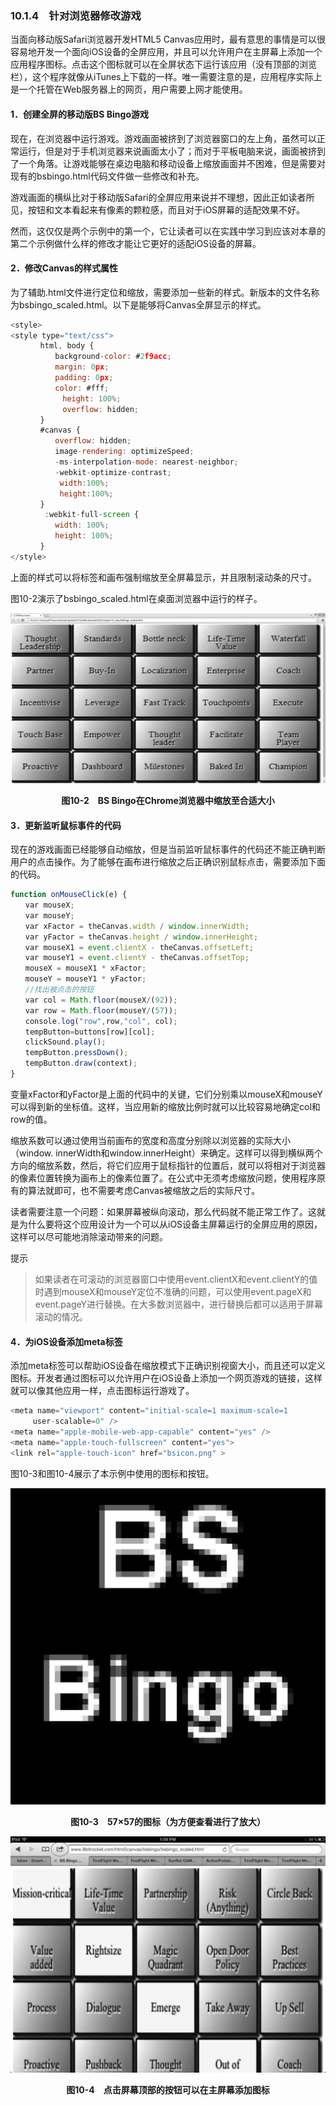 ### 10.1.4　针对浏览器修改游戏

当面向移动版Safari浏览器开发HTML5 Canvas应用时，最有意思的事情是可以很容易地开发一个面向iOS设备的全屏应用，并且可以允许用户在主屏幕上添加一个应用程序图标。点击这个图标就可以在全屏状态下运行该应用（没有顶部的浏览栏），这个程序就像从iTunes上下载的一样。唯一需要注意的是，应用程序实际上是一个托管在Web服务器上的网页，用户需要上网才能使用。

#### 1．创建全屏的移动版BS Bingo游戏

现在，在浏览器中运行游戏。游戏画面被挤到了浏览器窗口的左上角，虽然可以正常运行，但是对于手机浏览器来说画面太小了；而对于平板电脑来说，画面被挤到了一个角落。让游戏能够在桌边电脑和移动设备上缩放画面并不困难，但是需要对现有的bsbingo.html代码文件做一些修改和补充。

游戏画面的横纵比对于移动版Safari的全屏应用来说并不理想，因此正如读者所见，按钮和文本看起来有像素的颗粒感，而且对于iOS屏幕的适配效果不好。

然而，这仅仅是两个示例中的第一个，它让读者可以在实践中学习到应该对本章的第二个示例做什么样的修改才能让它更好的适配iOS设备的屏幕。

#### 2．修改Canvas的样式属性

为了辅助.html文件进行定位和缩放，需要添加一些新的样式。新版本的文件名称为bsbingo_scaled.html。以下是能够将Canvas全屏显示的样式。

```javascript
<style>
<style type="text/css">
　　　　html, body {
　　　　　　background-color: #2f9acc;
　　　　　　margin: 0px;
　　　　　　padding: 0px;
　　　　　　color: #fff;
　　　　　　　height: 100%;
　　　　　　　overflow: hidden;
　　　　}
　　　　#canvas {
　　　　　　overflow: hidden;
　　　　　　image-rendering: optimizeSpeed;
　　　　　　-ms-interpolation-mode: nearest-neighbor;
　　　　　　-webkit-optimize-contrast;
　　　　　　 width:100%;
　　　　　　 height:100%;
　　　　}
　　　　 :webkit-full-screen {
　　　　　　width: 100%;
　　　　　　height: 100%;
　　　　}
</style>
```

上面的样式可以将<BODY>标签和画布强制缩放至全屏幕显示，并且限制滚动条的尺寸。

图10-2演示了bsbingo_scaled.html在桌面浏览器中运行的样子。

![171.png](../images/171.png)
<center class="my_markdown"><b class="my_markdown">图10-2　BS Bingo在Chrome浏览器中缩放至合适大小</b></center>

#### 3．更新监听鼠标事件的代码

现在的游戏画面已经能够自动缩放，但是当前监听鼠标事件的代码还不能正确判断用户的点击操作。为了能够在画布进行缩放之后正确识别鼠标点击，需要添加下面的代码。

```javascript
function onMouseClick(e) {
　　var mouseX;
　　var mouseY;
　　var xFactor = theCanvas.width / window.innerWidth;
　　var yFactor = theCanvas.height / window.innerHeight;
　　var mouseX1 = event.clientX - theCanvas.offsetLeft;
　　var mouseY1 = event.clientY - theCanvas.offsetTop;
　　mouseX = mouseX1 * xFactor;
　　mouseY = mouseY1 * yFactor;
　　//找出被点击的按钮
　　var col = Math.floor(mouseX/(92));
　　var row = Math.floor(mouseY/(57));
　　console.log("row",row,"col", col);
　　tempButton=buttons[row][col];
　　clickSound.play();
　　tempButton.pressDown();
　　tempButton.draw(context);
}
```

变量xFactor和yFactor是上面的代码中的关键，它们分别乘以mouseX和mouseY可以得到新的坐标值。这样，当应用新的缩放比例时就可以比较容易地确定col和row的值。

缩放系数可以通过使用当前画布的宽度和高度分别除以浏览器的实际大小（window. innerWidth和window.innerHeight）来确定。这样可以得到横纵两个方向的缩放系数，然后，将它们应用于鼠标指针的位置后，就可以将相对于浏览器的像素位置转换为画布上的像素位置了。在公式中无须考虑缩放问题，使用程序原有的算法就即可，也不需要考虑Canvas被缩放之后的实际尺寸。

读者需要注意一个问题：如果屏幕被纵向滚动，那么代码就不能正常工作了。这就是为什么要将这个应用设计为一个可以从iOS设备主屏幕运行的全屏应用的原因，这样可以尽可能地消除滚动带来的问题。

提示

> 如果读者在可滚动的浏览器窗口中使用event.clientX和event.clientY的值时遇到mouseX和mouseY定位不准确的问题，可以使用event.pageX和event.pageY进行替换。在大多数浏览器中，进行替换后都可以适用于屏幕滚动的情况。

#### 4．为iOS设备添加meta标签

添加meta标签可以帮助iOS设备在缩放模式下正确识别视窗大小，而且还可以定义图标。开发者通过图标可以允许用户在iOS设备上添加一个网页游戏的链接，这样就可以像其他应用一样，点击图标运行游戏了。

```javascript
<meta name="viewport" content="initial-scale=1 maximum-scale=1
　　　user-scalable=0" />
<meta name="apple-mobile-web-app-capable" content="yes" />
<meta name="apple-touch-fullscreen" content="yes">
<link rel="apple-touch-icon" href="bsicon.png" >
```

图10-3和图10-4展示了本示例中使用的图标和按钮。

![172.png](../images/172.png)
<center class="my_markdown"><b class="my_markdown">图10-3　57×57的图标（为方便查看进行了放大）</b></center>

![173.png](../images/173.png)
<center class="my_markdown"><b class="my_markdown">图10-4　点击屏幕顶部的按钮可以在主屏幕添加图标</b></center>

